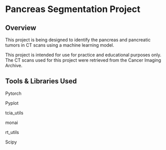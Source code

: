 # Pancreas Segmentation Project



## Overview



This project is being designed to identify the pancreas and pancreatic tumors in CT scans using a machine learning model. 



This project is intended for use for practice and educational purposes only. The CT scans used for this project were retrieved from the Cancer Imaging Archive.

## Tools \& Libraries Used



Pytorch



Pyplot



tcia\_utils



monai



rt\_utils



Scipy

